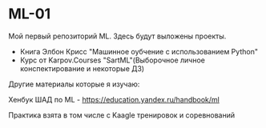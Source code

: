 # ML-01

Мой первый репозиторий ML.
Здесь будут выложены проекты.

- Книга Элбон Крисс "Машинное оубчение с использованием Python"
- Курс от Karpov.Courses "SartML"(Выборочное личное конспектирование и некоторые ДЗ)

Другие материалы которые я изучаю:

Хенбук ШАД по ML - https://education.yandex.ru/handbook/ml


Практика взята в том числе с Kaagle тренировок и соревнований
